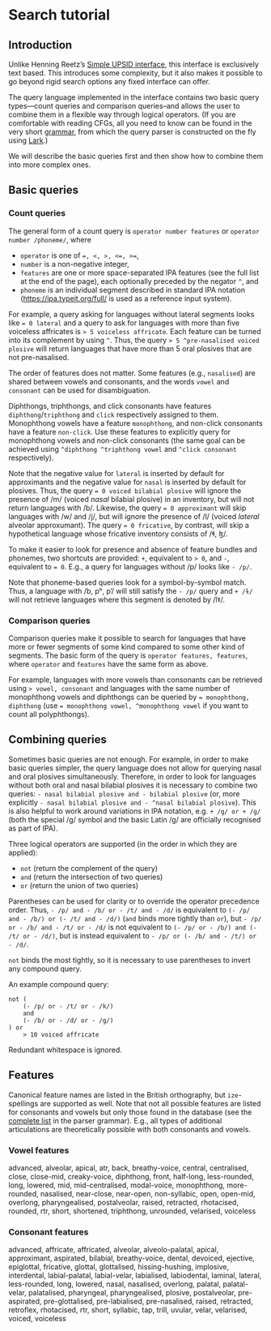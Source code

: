 # Search tutorial

## Introduction

Unlike Henning Reetz’s [Simple UPSID interface](http://web.phonetik.uni-frankfurt.de/upsid.html), this interface is exclusively text based. This introduces some complexity, but it also makes it possible to go beyond rigid search options any fixed interface can offer.

The query language implemented in the interface contains two basic query types—count queries and comparison queries–and allows the user to combine them in a flexible way through logical operators. (If you are comfortable with reading CFGs, all you need to know can be found in the very short [grammar](https://github.com/macleginn/eurphon-parse-search/blob/master/search_grammar.lark), from which the query parser is constructed on the fly using [Lark](https://lark-parser.readthedocs.io/en/latest/).)

We will describe the basic queries first and then show how to combine them into more complex ones.

## Basic queries

### Count queries

The general form of a count query is `operator number features` or `operator number /phoneme/`, where

* `operator` is one of `=, <, >, <=, >=`,
* `number` is a non-negative integer,
* `features` are one or more space-separated IPA features (see the full list at the end of the page), each optionally preceded by the negator `^`, and
* `phoneme` is an individual segment described in standard IPA notation (https://ipa.typeit.org/full/ is used as a reference input system).

For example, a query asking for languages without lateral segments looks like `= 0 lateral` and a query to ask for languages with more than five voiceless affricates is `> 5 voiceless affricate`. Each feature can be turned into its complement by using `^`. Thus, the query `> 5 ^pre-nasalised voiced plosive` will return languages that have more than 5 oral plosives that are not pre-nasalised.

The order of features does not matter. Some features (e.g., `nasalised`) are shared between vowels and consonants, and the words `vowel` and `consonant` can be used for disambiguation.

Diphthongs, triphthongs, and click consonants have features `diphthong`/`triphthong` and `click` respectively assigned to them. Monophthong vowels have a feature `monophthong`, and non-click consonants have a feature `non-click`. Use these features to explicitly query for monophthong vowels and non-click consonants (the same goal can be achieved using `^diphthong ^triphthong vowel` and `^click consonant` respectively).

Note that the negative value for `lateral` is inserted by default for approximants and the negative value for `nasal` is inserted by default for plosives. Thus, the query `= 0 voiced bilabial plosive` will ignore the presence of /m/ (voiced _nasal_ bilabial plosive) in an inventory, but will not return languages with /b/. Likewise, the query `= 0 approximant` will skip languages with /w/ and /j/, but will ignore the presence of /l/ (voiced _lateral_ alveolar approxumant). The query `= 0 fricative`, by contrast, will skip a hypothetical language whose fricative inventory consists of /ɬ, ɮ/.

To make it easier to look for presence and absence of feature bundles and phonemes, two shortcuts are provided: `+`, equivalent to `> 0`, and `-`, equivalent to `= 0`. E.g., a query for languages without /p/ looks like `- /p/`.

Note that phoneme-based queries look for a symbol-by-symbol match. Thus, a language with /b, pʰ, pʼ/ will still satisfy the `- /p/` query and `+ /ɫ/` will not retrieve languages where this segment is denoted by /lˠ/.

### Comparison queries

Comparison queries make it possible to search for languages that have more or fewer segments of some kind compared to some other kind of segments. The basic form of the query is `operator features, features`, where `operator` and `features` have the same form as above.

For example, languages with more vowels than consonants can be retrieved using `> vowel, consonant` and languages with the same number of monophthong vowels and diphthongs can be queried by `= monophthong, diphthong` (use `= monophthong vowel, ^monophthong vowel` if you want to count all polyphthongs).

## Combining queries

Sometimes basic queries are not enough. For example, in order to make basic queries simpler, the query language does not allow for querying nasal and oral plosives simultaneously. Therefore, in order to look for languages without both oral and nasal bilabial plosives it is necessary to combine two queries: `- nasal bilabial plosive and - bilabial plosive` (or, more explicitly `- nasal bilabial plosive and - ^nasal bilabial plosive`). This is also helpful to work around variations in IPA notation, e.g. `+ /g/ or + /ɡ/` (both the special /ɡ/ symbol and the basic Latin /g/ are officially recognised as part of IPA).

Three logical operators are supported (in the order in which they are applied):

* `not` (return the complement of the query)
* `and` (return the intersection of two queries)
* `or` (return the union of two queries)

Parentheses can be used for clarity or to override the operator precedence order. Thus, `- /p/ and - /b/ or - /t/ and - /d/` is equivalent to `(- /p/ and - /b/) or (- /t/ and - /d/)` (`and` binds more tightly than `or`), but `- /p/ or - /b/ and - /t/ or - /d/` is not equivalent to `(- /p/ or - /b/) and (- /t/ or - /d/)`, but is instead equivalent to `- /p/ or (- /b/ and - /t/) or - /d/`.

`not` binds the most tightly, so it is necessary to use parentheses to invert any compound query.

An example compound query:

```
not (
    (- /p/ or - /t/ or - /k/)
    and
    (- /b/ or - /d/ or - /g/)
) or
    > 10 voiced affricate
```

Redundant whitespace is ignored.

## Features

Canonical feature names are listed in the British orthography, but `ize`-spellings are supported as well. Note that not all possible features are listed for consonants and vowels but only those found in the database (see the [complete list](https://github.com/macleginn/eurphon-parse-search/blob/master/ipa_parse_grammar.lark) in the parser grammar). E.g., all types of additional articulations are theoretically possible with both consonants and vowels.

### Vowel features

advanced, alveolar, apical, atr, back, breathy-voice, central, centralised, close, close-mid, creaky-voice, diphthong, front, half-long, less-rounded, long, lowered, mid, mid-centralised, modal-voice, monophthong, more-rounded, nasalised, near-close, near-open, non-syllabic, open, open-mid, overlong, pharyngealised, postalveolar, raised, retracted, rhotacised, rounded, rtr, short, shortened, triphthong, unrounded, velarised, voiceless

### Consonant features

advanced, affricate, affricated, alveolar, alveolo-palatal, apical, approximant, aspirated, bilabial, breathy-voice, dental, devoiced, ejective, epiglottal, fricative, glottal, glottalised, hissing-hushing, implosive, interdental, labial-palatal, labial-velar, labialised, labiodental, laminal, lateral, less-rounded, long, lowered, nasal, nasalised, overlong, palatal, palatal-velar, palatalised, pharyngeal, pharyngealised, plosive, postalveolar, pre-aspirated, pre-glottalised, pre-labialised, pre-nasalised, raised, retracted, retroflex, rhotacised, rtr, short, syllabic, tap, trill, uvular, velar, velarised, voiced, voiceless
